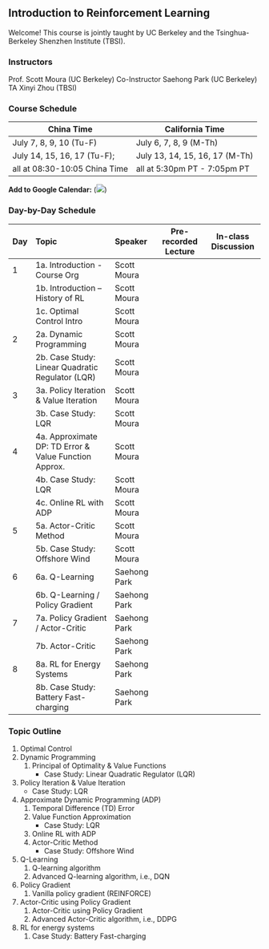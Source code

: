 ## Introduction to Reinforcement Learning

Welcome! This course is jointly taught by UC Berkeley and the Tsinghua-Berkeley Shenzhen Institute (TBSI).

### Instructors
Prof. Scott Moura (UC Berkeley)
Co-Instructor Saehong Park (UC Berkeley)
TA Xinyi Zhou (TBSI)

### Course Schedule

| China Time      | California Time |
| ----------- | ----------- |
| July 7, 8, 9, 10 (Tu-F)      | July 6, 7, 8, 9 (M-Th)       |
| July 14, 15, 16, 17 (Tu-F);   | July 13, 14, 15, 16, 17 (M-Th)        |
| all at 08:30-10:05 China Time | all at 5:30pm PT - 7:05pm PT |

**Add to Google Calendar:**
(<a target="_blank" href="https://calendar.google.com/event?action=TEMPLATE&amp;tmeid=NnVtNW02MGNsMjhpbzNtY2NzMmdtMzRzaTNfMjAyMDA3MDdUMDAzMDAwWiBzY290dC5tb3VyYUBt&amp;tmsrc=scott.moura%40gmail.com&amp;scp=ALL"><img border="0" src="https://www.google.com/calendar/images/ext/gc_button1_en.gif"></a>)

### Day-by-Day Schedule

| Day         | Topic       | Speaker | Pre-recorded Lecture | In-class Discussion |
| :---        |    :----    |   :---  | :---: | :---: |
| 1  | 1a. Introduction - Course Org | Scott Moura   | | |
|   | 1b. Introduction – History of RL  | Scott Moura   | | |
|   | 1c. Optimal Control Intro  | Scott Moura   | | |
| 2  | 2a. Dynamic Programming | Scott Moura   | | |
|   | 2b. Case Study: Linear Quadratic Regulator (LQR)  | Scott Moura   | | |
| 3  | 3a. Policy Iteration & Value Iteration | Scott Moura   | | |
|   | 3b. Case Study: LQR   | Scott Moura   | | |
| 4  | 4a. Approximate DP: TD Error & Value Function Approx. | Scott Moura   | | |
|   | 4b. Case Study: LQR   | Scott Moura   | | |
|   | 4c. Online RL with ADP | Scott Moura   | | |
| 5 | 5a. Actor-Critic Method | Scott Moura   | | |
|   | 5b. Case Study: Offshore Wind | Scott Moura   | | |
| 6 | 6a. Q-Learning | Saehong Park  | | |
|   | 6b. Q-Learning / Policy Gradient | Saehong Park   | | |
| 7 | 7a. Policy Gradient / Actor-Critic | Saehong Park  | | |
|   | 7b. Actor-Critic | Saehong Park   | | |
| 8 | 8a. RL for Energy Systems | Saehong Park  | | |
|   | 8b. Case Study: Battery Fast-charging | Saehong Park   | | |


### Topic Outline
1. Optimal Control
2. Dynamic Programming
   1. Principal of Optimality & Value Functions
      - Case Study: Linear Quadratic Regulator (LQR)
3. Policy Iteration & Value Iteration
   - Case Study: LQR
4. Approximate Dynamic Programming (ADP)
   1. Temporal Difference (TD) Error
   2. Value Function Approximation
      - Case Study: LQR
   3. Online RL with ADP
   4. Actor-Critic Method
      - Case Study: Offshore Wind
5. Q-Learning
   1. Q-learning algorithm
   2. Advanced Q-learning algorithm, i.e., DQN
6. Policy Gradient
   1. Vanilla policy gradient (REINFORCE)
7. Actor-Critic using Policy Gradient
   1. Actor-Critic using Policy Gradient
   2. Advanced Actor-Critic algorithm, i.e., DDPG
8. RL for energy systems
   1. Case Study: Battery Fast-charging
   

<!--
### Markdown

Markdown is a lightweight and easy-to-use syntax for styling your writing. It includes conventions for

```markdown
Syntax highlighted code block

# Header 1
## Header 2
### Header 3

- Bulleted
- List

1. Numbered
2. List

**Bold** and _Italic_ and `Code` text

[Link](url) and ![Image](src)
```

For more details see [GitHub Flavored Markdown](https://guides.github.com/features/mastering-markdown/).

### Jekyll Themes

Your Pages site will use the layout and styles from the Jekyll theme you have selected in your [repository settings](https://github.com/scott-moura/rl/settings). The name of this theme is saved in the Jekyll `_config.yml` configuration file.

### Support or Contact

Having trouble with Pages? Check out our [documentation](https://help.github.com/categories/github-pages-basics/) or [contact support](https://github.com/contact) and we’ll help you sort it out.
-->
